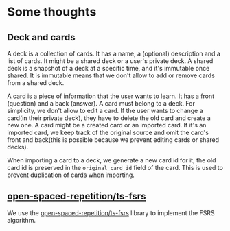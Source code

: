 # Some thoughts

## Deck and cards

A deck is a collection of cards. It has a name, a (optional) description and a list of cards. It might be a shared deck or a user's private deck. A shared deck is a snapshot of a deck at a specific time, and it's immutable once shared. It is immutable means that we don't allow to add or remove cards from a shared deck.

A card is a piece of information that the user wants to learn. It has a front (question) and a back (answer). A card must belong to a deck. For simplicity, we don't allow to edit a card. If the user wants to change a card(in their private deck), they have to delete the old card and create a new one. A card might be a created card or an imported card. If it's an imported card, we keep track of the original source and omit the card's front and back(this is possible because we prevent editing cards or shared decks).

When importing a card to a deck, we generate a new card id for it, the old card id is preserved in the `original_card_id` field of the card. This is used to prevent duplication of cards when importing.

## [open-spaced-repetition/ts-fsrs](https://github.com/open-spaced-repetition/ts-fsrs)

We use the [open-spaced-repetition/ts-fsrs](https://github.com/open-spaced-repetition/ts-fsrs) library to implement the FSRS algorithm.
